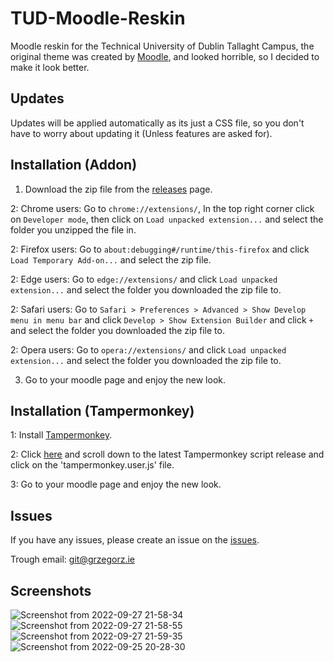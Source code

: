 # TUD-Moodle-Reskin
Moodle reskin for the Technical University of Dublin Tallaght Campus, the original theme was created by [Moodle](https://moodle.org/), and looked horrible, so I decided to make it look better.

## Updates

Updates will be applied automatically as its just a CSS file, so you don't have to worry about updating it (Unless features are asked for).

## Installation (Addon)

1. Download the zip file from the [releases](https://github.com/GrzegorzManiak/TUD-Moodle-Reskin/releases/tag/init) page.

2: Chrome users: Go to `chrome://extensions/`, In the top right corner click on `Developer mode`, then click on `Load unpacked extension...` and select the folder you unzipped the file in.  

2: Firefox users: Go to `about:debugging#/runtime/this-firefox` and click `Load Temporary Add-on...` and select the zip file.

2: Edge users: Go to `edge://extensions/` and click `Load unpacked extension...` and select the folder you downloaded the zip file to. 

2: Safari users: Go to `Safari > Preferences > Advanced > Show Develop menu in menu bar` and click `Develop > Show Extension Builder` and click `+` and select the folder you downloaded the zip file to.

2: Opera users: Go to `opera://extensions/` and click `Load unpacked extension...` and select the folder you downloaded the zip file to.

3. Go to your moodle page and enjoy the new look.


## Installation (Tampermonkey)
1: Install [Tampermonkey](https://tampermonkey.net/).

2: Click [here](https://github.com/GrzegorzManiak/TUD-Moodle-Reskin/releases) and scroll down
to the latest Tampermonkey script release and click on the 'tampermonkey.user.js' file.

3: Go to your moodle page and enjoy the new look.


## Issues

If you have any issues, please create an issue on the [issues](https://github.com/GrzegorzManiak/TUD-Moodle-Reskin/issues).

Trough email: [git@grzegorz.ie](mailto:git@grzegorz.ie)

## Screenshots
![Screenshot from 2022-09-27 21-58-34](https://user-images.githubusercontent.com/83783716/192634392-87669c96-485f-40cd-8b7e-c550dfa00799.png)
![Screenshot from 2022-09-27 21-58-55](https://user-images.githubusercontent.com/83783716/192634400-4e0f4be0-2998-4e9b-80d8-3c74378eb0a8.png)
![Screenshot from 2022-09-27 21-59-35](https://user-images.githubusercontent.com/83783716/192634402-a5d8ddd7-60b8-4cb8-872d-f140476bef01.png)
![Screenshot from 2022-09-25 20-28-30](https://user-images.githubusercontent.com/83783716/192634487-4dc88950-5967-4e82-812b-cb7ed3134e04.png)

